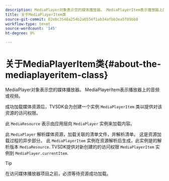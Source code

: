 ```yaml
---
description: MediaPlayer对象表示您的媒体播放器。 MediaPlayerItem表示播放器上的音频或视频。
title: 关于MediaPlayerItem类
source-git-commit: 02ebc3548a254b2a6554f1ab34afbb3ea5f09bb8
workflow-type: tm+mt
source-wordcount: '145'
ht-degree: 0%

---
```


# 关于MediaPlayerItem类{#about-the-mediaplayeritem-class}

MediaPlayer对象表示您的媒体播放器。 MediaPlayerItem表示播放器上的音频或视频。

<!--<a id="section_01BC89E5C5A94D0A95EF9D29FBCE758A"></a>-->

成功加载媒体资源后，TVSDK会为创建一个实例 `MediaPlayerItem` 类以提供对该资源的访问权限。

此 `MediaResource` 表示由应用层向 `MediaPlayer` 实例来加载内容。

此 `MediaPlayer` 解析媒体资源，加载关联的清单文件，并解析清单。 这是资源加载过程的异步部分。 此 `MediaPlayerItem` 实例在资源解析后生成，此实例是的解析版本 `MediaResource`. TVSDK提供对新创建的的访问权限 `MediaPlayerItem` 实例到 `MediaPlayer.currentItem`.

>[!TIP]
>
>在访问媒体播放器项目之前，必须等待资源成功加载。
